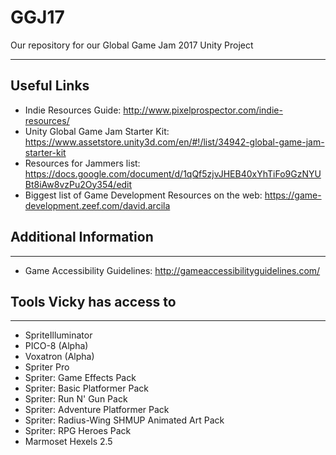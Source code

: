 # GGJ17
Our repository for our Global Game Jam 2017 Unity Project

----
## Useful Links
* Indie Resources Guide: http://www.pixelprospector.com/indie-resources/
* Unity Global Game Jam Starter Kit: https://www.assetstore.unity3d.com/en/#!/list/34942-global-game-jam-starter-kit
* Resources for Jammers list: https://docs.google.com/document/d/1qQf5zjvJHEB40xYhTiFo9GzNYUBt8iAw8vzPu2Oy354/edit
* Biggest list of Game Development Resources on the web: https://game-development.zeef.com/david.arcila


## Additional Information
----
* Game Accessibility Guidelines: http://gameaccessibilityguidelines.com/

## Tools Vicky has access to
----
* SpriteIlluminator
* PICO-8 (Alpha)	
* Voxatron (Alpha)
* Spriter Pro
* Spriter: Game Effects Pack
* Spriter: Basic Platformer Pack
* Spriter: Run N' Gun Pack
* Spriter: Adventure Platformer Pack
* Spriter: Radius-Wing SHMUP Animated Art Pack
* Spriter: RPG Heroes Pack
* Marmoset Hexels 2.5
